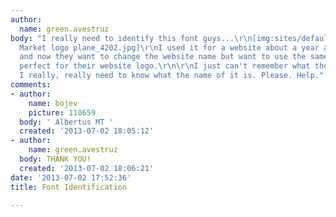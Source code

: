 ```yaml
---
author:
  name: green.avestruz
body: "I really need to identify this font guys...\r\n[img:sites/default/files/old-images/Jadeite
  Market logo plane_4202.jpg]\r\nI used it for a website about a year and a half ago
  and now they want to change the website name but want to use the same font. It's
  perfect for their website logo.\r\n\r\nI just can't remember what the font is called...
  I really, really need to know what the name of it is. Please. Help."
comments:
- author:
    name: bojev
    picture: 110659
  body: ' Albertus MT '
  created: '2013-07-02 18:05:12'
- author:
    name: green.avestruz
  body: THANK YOU!
  created: '2013-07-02 18:06:21'
date: '2013-07-02 17:52:36'
title: Font Identification

---
```

